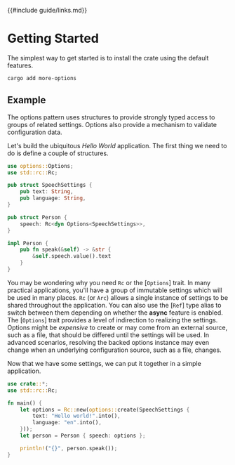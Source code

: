 {{#include guide/links.md}}

# Getting Started

The simplest way to get started is to install the crate using the default features.

```bash
cargo add more-options
```

## Example

The options pattern uses structures to provide strongly typed access to groups of related settings. Options also provide a mechanism to validate configuration data.

Let's build the ubiquitous _Hello World_ application. The first thing we need to do is define a couple of structures.

```rust
use options::Options;
use std::rc::Rc;

pub struct SpeechSettings {
    pub text: String,
    pub language: String,
}

pub struct Person {
    speech: Rc<dyn Options<SpeechSettings>>,
}

impl Person {
    pub fn speak(&self) -> &str {
        &self.speech.value().text
    }
}
```

You may be wondering why you need `Rc` or the [`Options`] trait. In many practical applications, you'll have a group of immutable settings which will be used in many places. `Rc` (or `Arc`) allows a single instance of settings to be shared throughout the application. You can also use the [`Ref`] type alias to switch between them depending on whether the **async** feature is enabled. The [`Options`] trait provides a level of indirection to realizing the settings. Options might be _expensive_ to create or may come from an external source, such as a file, that should be differed until the settings will be used. In advanced scenarios, resolving the backed options instance may even change when an underlying configuration source, such as a file, changes.

Now that we have some settings, we can put it together in a simple application.

```rust
use crate::*;
use std::rc::Rc;

fn main() {
    let options = Rc::new(options::create(SpeechSettings {
        text: "Hello world!".into(),
        language: "en".into(),
    }));
    let person = Person { speech: options };

    println!("{}", person.speak());
}
```